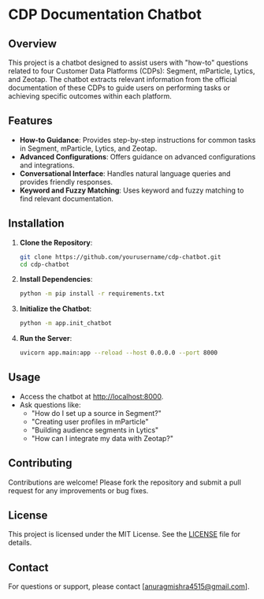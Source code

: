 # CDP Documentation Chatbot

## Overview

This project is a chatbot designed to assist users with "how-to" questions related to four Customer Data Platforms (CDPs): Segment, mParticle, Lytics, and Zeotap. The chatbot extracts relevant information from the official documentation of these CDPs to guide users on performing tasks or achieving specific outcomes within each platform.

## Features

- **How-to Guidance**: Provides step-by-step instructions for common tasks in Segment, mParticle, Lytics, and Zeotap.
- **Advanced Configurations**: Offers guidance on advanced configurations and integrations.
- **Conversational Interface**: Handles natural language queries and provides friendly responses.
- **Keyword and Fuzzy Matching**: Uses keyword and fuzzy matching to find relevant documentation.

## Installation

1. **Clone the Repository**:
   ```bash
   git clone https://github.com/yourusername/cdp-chatbot.git
   cd cdp-chatbot
   ```

2. **Install Dependencies**:
   ```bash
   python -m pip install -r requirements.txt
   ```

3. **Initialize the Chatbot**:
   ```bash
   python -m app.init_chatbot
   ```

4. **Run the Server**:
   ```bash
   uvicorn app.main:app --reload --host 0.0.0.0 --port 8000
   ```

## Usage

- Access the chatbot at [http://localhost:8000](http://localhost:8000).
- Ask questions like:
  - "How do I set up a source in Segment?"
  - "Creating user profiles in mParticle"
  - "Building audience segments in Lytics"
  - "How can I integrate my data with Zeotap?"

## Contributing

Contributions are welcome! Please fork the repository and submit a pull request for any improvements or bug fixes.

## License

This project is licensed under the MIT License. See the [LICENSE](LICENSE) file for details.

## Contact

For questions or support, please contact [anuragmishra4515@gmail.com].
